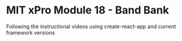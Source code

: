 # MIT xPro Module 18 - Band Bank
Following the instructional videos using create-react-app and current framework versions